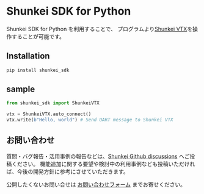 # Shunkei SDK for Python

Shunkei SDK for Python を利用することで、
プログラムより[Shunkei VTX](https://www.shunkei.jp/product/)を操作することが可能です。

## Installation

```sh
pip install shunkei_sdk
```

## sample

```python
from shunkei_sdk import ShunkeiVTX

vtx = ShunkeiVTX.auto_connect()
vtx.write(b"Hello, world") # Send UART message to Shunkei VTX
```

## お問い合わせ

質問・バグ報告・活用事例の報告などは、[Shunkei Github discussions](https://github.com/orgs/shunkei-jp/discussions) へご投稿ください。
機能追加に関する要望や検討中の利用事例なども投稿いただければ、今後の開発方針に参考にさせていただきます。

公開したくないお問い合せは [お問い合わせフォーム](https://docs.google.com/forms/d/e/1FAIpQLSdW6nHX65omXpBzfH-S1-7y5yRUXsz7jtYAO0YHv2naIvSpBg/viewform) までお寄せください。

